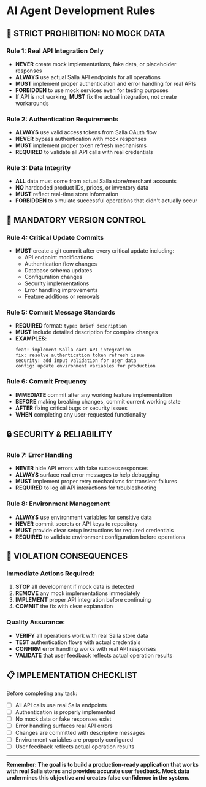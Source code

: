 # AI Agent Development Rules

## 🚫 **STRICT PROHIBITION: NO MOCK DATA**

### Rule 1: Real API Integration Only
- **NEVER** create mock implementations, fake data, or placeholder responses
- **ALWAYS** use actual Salla API endpoints for all operations
- **MUST** implement proper authentication and error handling for real APIs
- **FORBIDDEN** to use mock services even for testing purposes
- If API is not working, **MUST** fix the actual integration, not create workarounds

### Rule 2: Authentication Requirements
- **ALWAYS** use valid access tokens from Salla OAuth flow
- **NEVER** bypass authentication with mock responses
- **MUST** implement proper token refresh mechanisms
- **REQUIRED** to validate all API calls with real credentials

### Rule 3: Data Integrity
- **ALL** data must come from actual Salla store/merchant accounts
- **NO** hardcoded product IDs, prices, or inventory data
- **MUST** reflect real-time store information
- **FORBIDDEN** to simulate successful operations that didn't actually occur

## 📝 **MANDATORY VERSION CONTROL**

### Rule 4: Critical Update Commits
- **MUST** create a git commit after every critical update including:
  - API endpoint modifications
  - Authentication flow changes
  - Database schema updates
  - Configuration changes
  - Security implementations
  - Error handling improvements
  - Feature additions or removals

### Rule 5: Commit Message Standards
- **REQUIRED** format: `type: brief description`
- **MUST** include detailed description for complex changes
- **EXAMPLES**:
  ```
  feat: implement Salla cart API integration
  fix: resolve authentication token refresh issue
  security: add input validation for user data
  config: update environment variables for production
  ```

### Rule 6: Commit Frequency
- **IMMEDIATE** commit after any working feature implementation
- **BEFORE** making breaking changes, commit current working state
- **AFTER** fixing critical bugs or security issues
- **WHEN** completing any user-requested functionality

## 🔒 **SECURITY & RELIABILITY**

### Rule 7: Error Handling
- **NEVER** hide API errors with fake success responses
- **ALWAYS** surface real error messages to help debugging
- **MUST** implement proper retry mechanisms for transient failures
- **REQUIRED** to log all API interactions for troubleshooting

### Rule 8: Environment Management
- **ALWAYS** use environment variables for sensitive data
- **NEVER** commit secrets or API keys to repository
- **MUST** provide clear setup instructions for required credentials
- **REQUIRED** to validate environment configuration before operations

## 🚨 **VIOLATION CONSEQUENCES**

### Immediate Actions Required:
1. **STOP** all development if mock data is detected
2. **REMOVE** any mock implementations immediately
3. **IMPLEMENT** proper API integration before continuing
4. **COMMIT** the fix with clear explanation

### Quality Assurance:
- **VERIFY** all operations work with real Salla store data
- **TEST** authentication flows with actual credentials
- **CONFIRM** error handling works with real API responses
- **VALIDATE** that user feedback reflects actual operation results

## 📋 **IMPLEMENTATION CHECKLIST**

Before completing any task:
- [ ] All API calls use real Salla endpoints
- [ ] Authentication is properly implemented
- [ ] No mock data or fake responses exist
- [ ] Error handling surfaces real API errors
- [ ] Changes are committed with descriptive messages
- [ ] Environment variables are properly configured
- [ ] User feedback reflects actual operation results

---

**Remember: The goal is to build a production-ready application that works with real Salla stores and provides accurate user feedback. Mock data undermines this objective and creates false confidence in the system.**